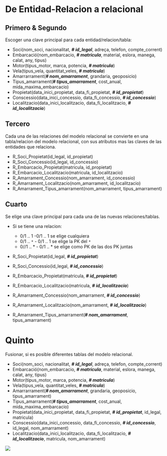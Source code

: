 # De Entidad-Relacion a relacional
##  Primero & Segundo
Escoger una clave principal para cada entidad/relacion/tabla:
- Soci(nom_soci, nacionalitat, ***# id_legal***, adreça, telefon, compte_corrent)
- Embarcació(nom_embarcacio, ***# matricula***, material, eslora,  manega, calat, any, tipus)
- Motor(tipus_motor, marca, potencia, ***# matricula***)
- Vela(tipus_vela, quantitat_veles, ***# matricula***)
- Amarrarrament(***# nom_amarrament***,  grandaria, geoposicio)
- Tipus_amarrament(***# tipus_amarrament***, cost_anual, mida_maxima_embarcacio)
- Propietat(data_inici_propietat, data_fi_propietat, ***# id_propietat***)
- Conscessio(data_inici_concessio, data_fi_concessio, ***# id_concessio***)
- Localitzacio(data_inici_localitzacio, data_fi_localitzacio, ***# id_localitzacio***)

## Tercero
Cada una de las relaciones del modelo relacional se convierte en una tabla/relacion del modelo relacional, con sus atributos mas las claves de las entidades que relaciona.
- R_Soci_Propietat(id_legal, id_propietat)
- R_Soci_Concessio(id_legal, id_concessio)
- R_Embarcacio_Propietat(matricula, id_propietat)
- R_Embarcacio_Localitzacio(matricula, id_localitzacio)
- R_Amarrament_Concessio(nom_amarrament, id_concessio)
- R_Amarrament_Localitzacio(nom_amarrament, id_localitzacio)
- R_Amarrament_Tipus_amarrament(nom_amarrament, tipus_amarrament)

## Cuarto
Se elige una clave principal para cada una de las nuevas relaciones/tablas.
- Si se tiene una relacion:
	- 0/1 .. 1 -0/1 ..  1 se elige cualquiera
	- 0/1 .. `*` - 0/1 .. 1 se elige la PK del `*`
	- 0//1 .. * - 0/1 .. * se elige como PK de las dos PK juntas

- R_Soci_Propietat(id_legal, ***# id_propietat***)
- R_Soci_Concessio(id_legal, ***# id_concessio***)
- R_Embarcacio_Propietat(matricula, ***# id_propietat***)
- R_Embarcacio_Localitzacio(matricula, ***# id_localitzacio***)
- R_Amarrament_Concessio(nom_amarrament, ***# id_concessio***)
- R_Amarrament_Localitzacio(nom_amarrament, ***# id_localitzacio***)
- R_Amarrament_Tipus_amarrament(***# nom_amarrament***, tipus_amarrament)

# Quinto
Fusionar, si es posible diferentes tablas del modelo relacional.
- Soci(nom_soci, nacionalitat, ***# id_legal***, adreça, telefon, compte_corrent)
- Embarcació(nom_embarcacio, ***# matricula***, material, eslora,  manega, calat, any, tipus)
- Motor(tipus_motor, marca, potencia, ***# matricula***)
- Vela(tipus_vela, quantitat_veles, ***# matricula***)
- Amarrarrament(***# nom_amarrament***,  grandaria, geoposicio, tipus_amarrament)
- Tipus_amarrament(***# tipus_amarrament***, cost_anual, mida_maxima_embarcacio)
- Propietat(data_inici_propietat, data_fi_propietat, ***# id_propietat***, id_legal, matricula)
- Conscessio(data_inici_concessio, data_fi_concessio, ***# id_concessio***, id_legal, nom_amarrament)
- Localitzacio(data_inici_localitzacio, data_fi_localitzacio, ***# id_localitzacio***, matricula, nom_amarrament)

![](https://i.imgur.com/zPCEVkI.png)

